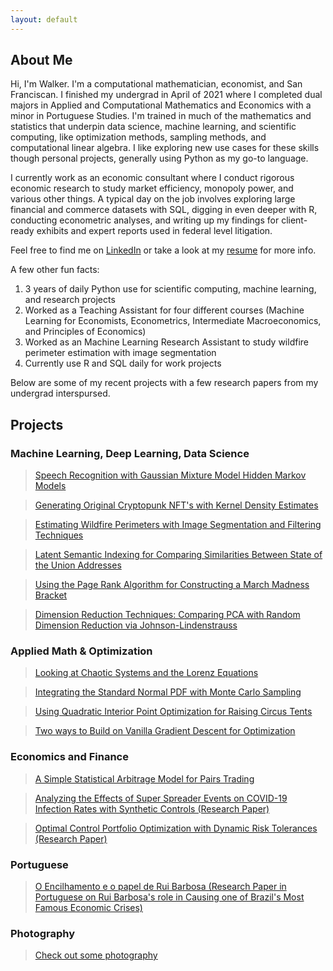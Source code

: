 ```yaml
---
layout: default
---
```


## About Me 

Hi, I'm Walker. I'm a computational mathematician, economist, and San Franciscan. I finished my undergrad in April of 2021 where I completed dual majors in Applied and Computational Mathematics and Economics with a minor in Portuguese Studies. I'm trained in much of the mathematics and statistics that underpin data science, machine learning, and scientific computing, like optimization methods, sampling methods, and computational linear algebra. I like exploring new use cases for these skills though personal projects, generally using Python as my go-to language. 

I currently work as an economic consultant where I conduct rigorous economic research to study market efficiency, monopoly power, and various other things. A typical day on the job involves exploring large financial and commerce datasets with SQL, digging in even deeper with R, conducting econometric analyses, and writing up my findings for client-ready exhibits and expert reports used in federal level litigation.   


<p>Feel free to find me on <a href="https://www.linkedin.com/in/walker-hughes/">LinkedIn</a> or take a look at my <a href="./Hughes, Walker.pdf">resume</a> for more info.</p>


A few other fun facts: 
1. 3 years of daily Python use for scientific computing, machine learning, and research projects
2. Worked as a Teaching Assistant for four different courses (Machine Learning for Economists, Econometrics, Intermediate Macroeconomics, and Principles of Economics) 
3. Worked as an Machine Learning Research Assistant to study wildfire perimeter estimation with image segmentation 
4. Currently use R and SQL daily for work projects 

Below are some of my recent projects with a few research papers from my undergrad interspursed. 

## Projects  

### Machine Learning, Deep Learning, Data Science  

> [Speech Recognition with Gaussian Mixture Model Hidden Markov Models](./speech_recognition.html)

> [Generating Original Cryptopunk NFT's with Kernel Density Estimates](./nft_cryptopunks.html)

> [Estimating Wildfire Perimeters with Image Segmentation and Filtering Techniques](./wildfire_perimeters.html)   

> [Latent Semantic Indexing for Comparing Similarities Between State of the Union Addresses](./lsi.html) 

> [Using the Page Rank Algorithm for Constructing a March Madness Bracket](./page_rank.html)  

> [Dimension Reduction Techniques: Comparing PCA with Random Dimension Reduction via Johnson-Lindenstrauss](./random_projections.html) 

### Applied Math & Optimization 

> [Looking at Chaotic Systems and the Lorenz Equations](./lorenz_equations.html) 

> [Integrating the Standard Normal PDF with Monte Carlo Sampling](./monte_carlo.html) 

> [Using Quadratic Interior Point Optimization for Raising Circus Tents](./interior_point_methods.html)

> [Two ways to Build on Vanilla Gradient Descent for Optimization](./gradient_optimization_methods.html) 

### Economics and Finance 

> [A Simple Statistical Arbitrage Model for Pairs Trading](./pairs_trading.html)  

> [Analyzing the Effects of Super Spreader Events on COVID-19 Infection Rates with Synthetic Controls (Research Paper)](./synth.html) 

> <p><a href="./optimal_control_portfolio_allocation.pdf">Optimal Control Portfolio Optimization with Dynamic Risk Tolerances (Research Paper)</a></p>

### Portuguese 

> <p><a href="./crise_do_encilhamento.pdf">O Encilhamento e o papel de Rui Barbosa (Research Paper in Portuguese on Rui Barbosa's role in Causing one of Brazil's Most Famous Economic Crises)</a></p> 

### Photography 

> [Check out some photography](./photography.html)  
